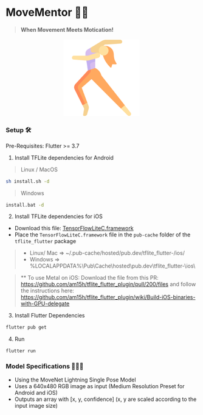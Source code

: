 # MoveMentor 💃🏻

> #### When Movement Meets Motication!

<p align="center">
    <img src="./assets/icon.png" width="200" height="200"/>
</p>

### Setup 🛠️

Pre-Requisites: Flutter >= 3.7

1. Install TFLite dependencies for Android

> Linux / MacOS

```sh
sh install.sh -d
```

> Windows

```sh
install.bat -d
```

2. Install TFLite dependencies for iOS

- Download this file: [TensorFlowLiteC.framework](https://github.com/am15h/tflite_flutter_plugin/releases/download/v0.5.0/TensorFlowLiteC.framework.zip)
- Place the `TensorFlowLiteC.framework` file in the `pub-cache` folder of the `tflite_flutter` package

> - Linux/ Mac => ~/.pub-cache/hosted/pub.dev/tflite_flutter-<version>/ios/
> - Windows => %LOCALAPPDATA%\Pub\Cache\hosted\pub.dev\tflite_flutter-<version>\ios\

> \*\* To use Metal on iOS: Download the file from this PR: https://github.com/am15h/tflite_flutter_plugin/pull/200/files and follow the instructions here: https://github.com/am15h/tflite_flutter_plugin/wiki/Build-iOS-binaries-with-GPU-delegate

3. Install Flutter Dependencies

```sh
flutter pub get
```

4. Run

```
flutter run
```

### Model Specifications 👨🏻‍💻

- Using the MoveNet Lightning Single Pose Model
- Uses a 640x480 RGB image as input (Medium Resolution Preset for Android and iOS)
- Outputs an array with [x, y, confidence] (x, y are scaled according to the input image size)